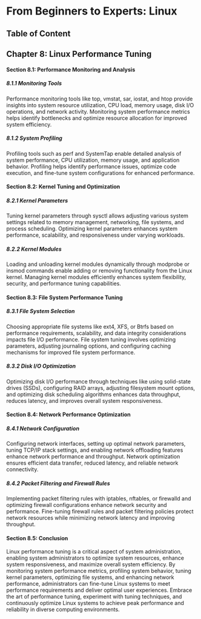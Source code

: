 # From Beginners to Experts: Linux
## Table of Content
## Chapter 8: Linux Performance Tuning

#### Section 8.1: Performance Monitoring and Analysis

##### 8.1.1 Monitoring Tools

Performance monitoring tools like top, vmstat, sar, iostat, and htop provide insights into system resource utilization, CPU load, memory usage, disk I/O operations, and network activity. Monitoring system performance metrics helps identify bottlenecks and optimize resource allocation for improved system efficiency.

##### 8.1.2 System Profiling

Profiling tools such as perf and SystemTap enable detailed analysis of system performance, CPU utilization, memory usage, and application behavior. Profiling helps identify performance issues, optimize code execution, and fine-tune system configurations for enhanced performance.

#### Section 8.2: Kernel Tuning and Optimization

##### 8.2.1 Kernel Parameters

Tuning kernel parameters through sysctl allows adjusting various system settings related to memory management, networking, file systems, and process scheduling. Optimizing kernel parameters enhances system performance, scalability, and responsiveness under varying workloads.

##### 8.2.2 Kernel Modules

Loading and unloading kernel modules dynamically through modprobe or insmod commands enable adding or removing functionality from the Linux kernel. Managing kernel modules efficiently enhances system flexibility, security, and performance tuning capabilities.

#### Section 8.3: File System Performance Tuning

##### 8.3.1 File System Selection

Choosing appropriate file systems like ext4, XFS, or Btrfs based on performance requirements, scalability, and data integrity considerations impacts file I/O performance. File system tuning involves optimizing parameters, adjusting journaling options, and configuring caching mechanisms for improved file system performance.

##### 8.3.2 Disk I/O Optimization

Optimizing disk I/O performance through techniques like using solid-state drives (SSDs), configuring RAID arrays, adjusting filesystem mount options, and optimizing disk scheduling algorithms enhances data throughput, reduces latency, and improves overall system responsiveness.

#### Section 8.4: Network Performance Optimization

##### 8.4.1 Network Configuration

Configuring network interfaces, setting up optimal network parameters, tuning TCP/IP stack settings, and enabling network offloading features enhance network performance and throughput. Network optimization ensures efficient data transfer, reduced latency, and reliable network connectivity.

##### 8.4.2 Packet Filtering and Firewall Rules

Implementing packet filtering rules with iptables, nftables, or firewalld and optimizing firewall configurations enhance network security and performance. Fine-tuning firewall rules and packet filtering policies protect network resources while minimizing network latency and improving throughput.

#### Section 8.5: Conclusion

Linux performance tuning is a critical aspect of system administration, enabling system administrators to optimize system resources, enhance system responsiveness, and maximize overall system efficiency. By monitoring system performance metrics, profiling system behavior, tuning kernel parameters, optimizing file systems, and enhancing network performance, administrators can fine-tune Linux systems to meet performance requirements and deliver optimal user experiences. Embrace the art of performance tuning, experiment with tuning techniques, and continuously optimize Linux systems to achieve peak performance and reliability in diverse computing environments.
